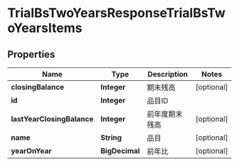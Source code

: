 

# TrialBsTwoYearsResponseTrialBsTwoYearsItems


## Properties

Name | Type | Description | Notes
------------ | ------------- | ------------- | -------------
**closingBalance** | **Integer** | 期末残高 |  [optional]
**id** | **Integer** | 品目ID | 
**lastYearClosingBalance** | **Integer** | 前年度期末残高 |  [optional]
**name** | **String** | 品目 |  [optional]
**yearOnYear** | **BigDecimal** | 前年比 |  [optional]



